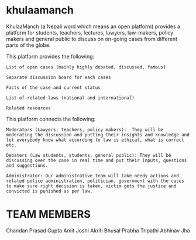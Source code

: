 khulaamanch
===========

KhulaaManch (a Nepali word which means an open platform) provides a platform for students, teachers, lectures, lawyers, law-makers, policy makers and general public to discuss on on-going cases from different parts of the globe.

This platform provides the following:

    List of open cases (mainly highly debated, discussed, famous) 

    Separate discussion board for each cases

    Facts of the case and current status

    List of related laws (national and international)

    Related resources

This platform connects the following:

    Moderators (Lawyers, teachers, policy makers):  They will be moderating the discussion and putting their insights and knowledge and let everybody know what according to law is ethical, what is correct etc.

    Debaters (Law students, students, general public): They will be discussing over the case in real time and put their inputs, questions and suggestions.

    Administrator: Our administrative team will take needy actions and related police administration, politician, government with the cases to make sure right decision is taken, victim gets the justice and convicted is punished as per law.

TEAM MEMBERS
===========

Chandan Prasad Gupta
Amit Joshi
Akriti Bhusal
Prabha Tripathi
Abhinav Jha
